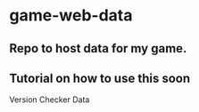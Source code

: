 # game-web-data

## Repo to host data for my game.

## Tutorial on how to use this soon

Version Checker Data
